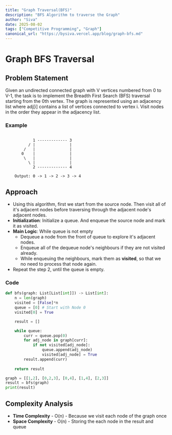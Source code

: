 ```yaml
---
title: "Graph Traversal(BFS)"
description: "BFS Algorithm to traverse the Graph"
author: "Siva"
date: 2025-08-02
tags: ["Competitive Programming", "Graph"]
canonical_url: "https://bysiva.vercel.app/blog/graph-bfs.md"
---
```


# Graph BFS Traversal
## Problem Statement
Given an undirected connected graph with V vertices numbered from 0 to V-1, the task is to implement the Breadth First Search (BFS) traversal starting from the 0th vertex. The graph is represented using an adjacency list where adj[i] contains a list of vertices connected to vertex i. Visit nodes in the order they appear in the adjacency list.

### Example
```tree

            1 ------------- 3
          / |               |
        /   |               |
       0    |               |
        \   |               |
          \ |               |
            2 ------------- 4
    
    Output: 0 -> 1 -> 2 -> 3 -> 4
```

## Approach
- Using this algorithm, first we start from the source node. Then visit all of it's adjacent nodes before traversing through the adjacent node's adjacent nodes.
- **Initialization**: Initialize a queue. And enqueue the source node and mark it as visited.
- **Main Logic**: While queue is not empty
  - Dequeue a node from the front of queue to explore it's adjacent nodes.
  - Enqueue all of the dequeue node's neighbours if they are not visited already.
  - While enqueuing the neighbours, mark them as **visited**, so that we no need to process that node again.
- Repeat the step 2, until the queue is empty.
  
### Code
```python
def bfs(graph: List[List[int]]) -> List[int]:
    n = len(graph)
    visited = [False]*n 
    queue = [0] # Start with Node 0
    visited[0] = True

    result = []

    while queue:
        curr = queue.pop(0)
        for adj_node in graph[curr]:
            if not visited[adj_node]:
                queue.append(adj_node)
                visited[adj_node] = True
        result.append(curr)
    
    return result

graph = [[1,2], [0,2,3], [0,4], [1,4], [2,3]]
result = bfs(graph)
print(result)
```

## Complexity Analysis
- **Time Complexity** - O(n) - Because we visit each node of the graph once
- **Space Complexity** - O(n) - Storing the each node in the result and queue
